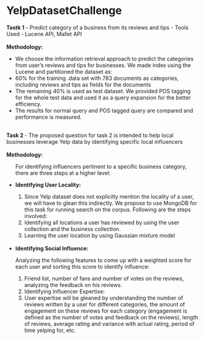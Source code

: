 # YelpDatasetChallenge
<div><b>Tastk 1</b> - Predict category of a business from its reviews and tips - Tools Used - Lucene API, Mallet API </div>
<br>
<div><b>Methodology:</b></div>
  <ul>
    <li>We choose the information retrieval approach to predict the categories from user’s reviews and tips for businesses. We made index using the Lucene and partitioned the dataset as:</li>
	  <li>60% for the training .data set with 783 documents as categories, including reviews and tips as fields for the documents</li>
	  <li>The remaining 40% is used as test dataset. We provided POS tagging for the whole test data and used it as a query expansion for the better efficiency.</li>
    <li>The results for normal query and POS tagged query are compared and performance is measured.</li>
  </ul>

<br>

<div><b>Task 2 </b>-  The proposed question for task 2 is intended to help local businesses leverage Yelp data by identifying specific local influencers</div>
<br>
<div><b>Methodology: </b></div>
<ul>
  <p>For identifying influencers pertinent to a specific business category, there are three steps at a higher level:</p>
  <li><b>Identifying User Locality:</b></li>
    <ol>
      <li>Since Yelp dataset does not explicitly mention the locality of a user, we will have to glean this indirectly. We propose to use MongoDB for this task for running search on the corpus. Following are the steps involved:</li>
      <li>	Identifying all locations a user has reviewed by using the user collection and the business collection.</li>
      <li>	Learning the user location by using Gaussian mixture model</li>
    </ol>
  <br>
  <li><b>Identifying Social Influence:</b></li>
    <p>Analyzing the following features to come up with a weighted score for each user and sorting this score to identify influence:</p>
    <ol>
      <li>Friend list, number of fans and number of votes on the reviews, analyzing the feedback on his reviews.</li>
      <li>Identifying Influencer Expertise:</li>
   	  <li>User expertise will be gleaned by understanding the number of reviews written by a user for different categories, the amount of engagement on these reviews for each category (engagement is defined as the number of votes and feedback on the reviews), length of reviews, average rating and variance with actual rating, period of time yelping for, etc.</li>
    </ol>
<ul>
